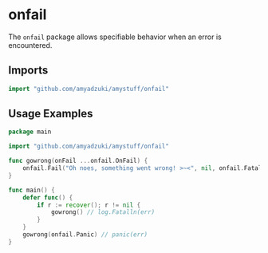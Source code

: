 # onfail
The `onfail` package allows specifiable behavior when an error is encountered.

## Imports
```go
import "github.com/amyadzuki/amystuff/onfail"
```

## Usage Examples
```go
package main

import "github.com/amyadzuki/amystuff/onfail"

func gowrong(onFail ...onfail.OnFail) {
	onfail.Fail("Oh noes, something went wrong! >~<", nil, onfail.Fatal, onFail...)
}

func main() {
	defer func() {
		if r := recover(); r != nil {
			gowrong() // log.Fatalln(err)
		}
	}
	gowrong(onfail.Panic) // panic(err)
}
```
